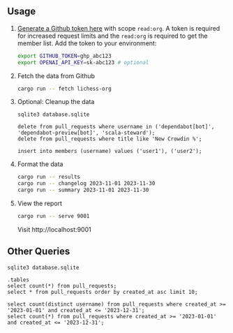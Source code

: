 ## Usage

1. [Generate a Github token here](https://github.com/settings/tokens/new) with scope `read:org`. A token is required for increased request limits and the `read:org` is required to get the member list. Add the token to your environment:

    ```bash
    export GITHUB_TOKEN=ghp_abc123
    export OPENAI_API_KEY=sk-abc123 # optional
    ```

2. Fetch the data from Github

    ```bash
    cargo run -- fetch lichess-org
    ```

3. Optional: Cleanup the data

    ```
    sqlite3 database.sqlite

    delete from pull_requests where username in ('dependabot[bot]', 'dependabot-preview[bot]', 'scala-steward');
    delete from pull_requests where title like 'New Crowdin %';

    insert into members (username) values ('user1'), ('user2');
    ```

4. Format the data

    ```bash
    cargo run -- results
    cargo run -- changelog 2023-11-01 2023-11-30
    cargo run -- summary 2023-11-01 2023-11-30
    ```

5. View the report

    ```bash
    cargo run -- serve 9001
    ```

   Visit http://localhost:9001

## Other Queries

```
sqlite3 database.sqlite

.tables
select count(*) from pull_requests;
select * from pull_requests order by created_at asc limit 10;

select count(distinct username) from pull_requests where created_at >= '2023-01-01' and created_at <= '2023-12-31';
select count(*) from pull_requests where created_at >= '2023-01-01' and created_at <= '2023-12-31';
```
